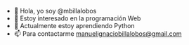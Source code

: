 - 👋 Hola, yo soy @mbillalobos
- 👀 Estoy interesado en la programación Web
- 🌱 Actualmente estoy aprendiendo Python
- 📫 Para contactarme manuelignaciobillalobos@gmail.com
